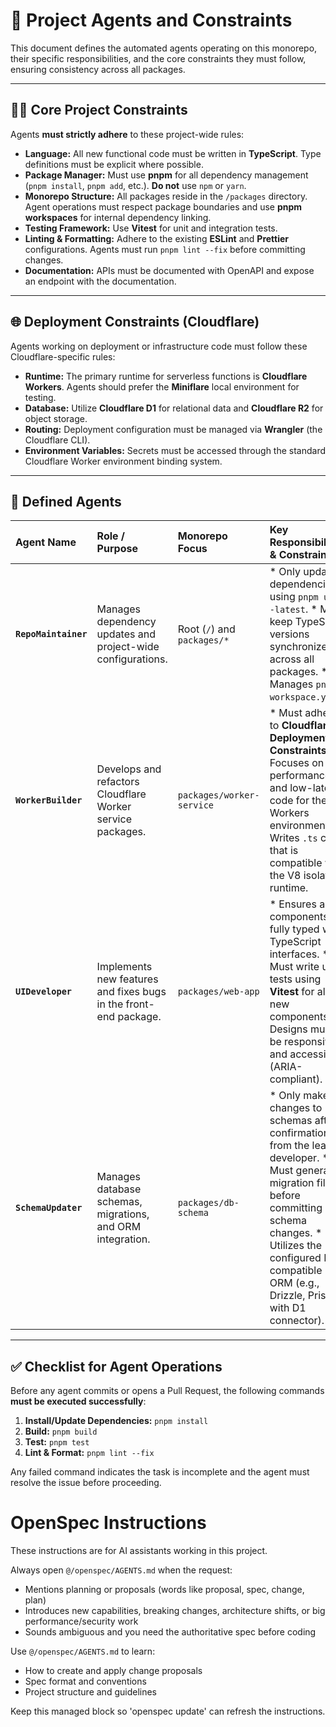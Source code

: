 # 🤖 Project Agents and Constraints

This document defines the automated agents operating on this monorepo, their specific responsibilities, and the core constraints they must follow, ensuring consistency across all packages.

---

## 👨‍💻 Core Project Constraints

Agents **must strictly adhere** to these project-wide rules:

* **Language:** All new functional code must be written in **TypeScript**. Type definitions must be explicit where possible.
* **Package Manager:** Must use **pnpm** for all dependency management (`pnpm install`, `pnpm add`, etc.). **Do not** use `npm` or `yarn`.
* **Monorepo Structure:** All packages reside in the `/packages` directory. Agent operations must respect package boundaries and use **pnpm workspaces** for internal dependency linking.
* **Testing Framework:** Use **Vitest** for unit and integration tests.
* **Linting & Formatting:** Adhere to the existing **ESLint** and **Prettier** configurations. Agents must run `pnpm lint --fix` before committing changes.
* **Documentation:** APIs must be documented with OpenAPI and expose an endpoint with the documentation.

---

## 🌐 Deployment Constraints (Cloudflare)

Agents working on deployment or infrastructure code must follow these Cloudflare-specific rules:

* **Runtime:** The primary runtime for serverless functions is **Cloudflare Workers**. Agents should prefer the **Miniflare** local environment for testing.
* **Database:** Utilize **Cloudflare D1** for relational data and **Cloudflare R2** for object storage.
* **Routing:** Deployment configuration must be managed via **Wrangler** (the Cloudflare CLI).
* **Environment Variables:** Secrets must be accessed through the standard Cloudflare Worker environment binding system.

---

## 👤 Defined Agents

| Agent Name | Role / Purpose | Monorepo Focus | Key Responsibilities & Constraints |
| :--- | :--- | :--- | :--- |
| **`RepoMaintainer`** | Manages dependency updates and project-wide configurations. | Root (`/`) and `packages/*` | * Only update dependencies using `pnpm up --latest`. * Must keep TypeScript versions synchronized across all packages. * Manages `pnpm-workspace.yaml`. |
| **`WorkerBuilder`** | Develops and refactors Cloudflare Worker service packages. | `packages/worker-service` | * Must adhere to **Cloudflare Deployment Constraints**. * Focuses on performance and low-latency code for the Workers environment. * Writes `.ts` code that is compatible with the V8 isolate runtime. |
| **`UIDeveloper`** | Implements new features and fixes bugs in the front-end package. | `packages/web-app` | * Ensures all components are fully typed with TypeScript interfaces. * Must write unit tests using **Vitest** for all new components. * Designs must be responsive and accessible (ARIA-compliant). |
| **`SchemaUpdater`** | Manages database schemas, migrations, and ORM integration. | `packages/db-schema` | * Only makes changes to schemas after confirmation from the lead developer. * Must generate migration files before committing schema changes. * Utilizes the configured D1-compatible ORM (e.g., Drizzle, Prisma with D1 connector). |

---

## ✅ Checklist for Agent Operations

Before any agent commits or opens a Pull Request, the following commands **must be executed successfully**:

1.  **Install/Update Dependencies:** `pnpm install`
2.  **Build:** `pnpm build`
3.  **Test:** `pnpm test`
4.  **Lint & Format:** `pnpm lint --fix`

Any failed command indicates the task is incomplete and the agent must resolve the issue before proceeding.



<!-- OPENSPEC:START -->
# OpenSpec Instructions

These instructions are for AI assistants working in this project.

Always open `@/openspec/AGENTS.md` when the request:
- Mentions planning or proposals (words like proposal, spec, change, plan)
- Introduces new capabilities, breaking changes, architecture shifts, or big performance/security work
- Sounds ambiguous and you need the authoritative spec before coding

Use `@/openspec/AGENTS.md` to learn:
- How to create and apply change proposals
- Spec format and conventions
- Project structure and guidelines

Keep this managed block so 'openspec update' can refresh the instructions.

<!-- OPENSPEC:END -->
